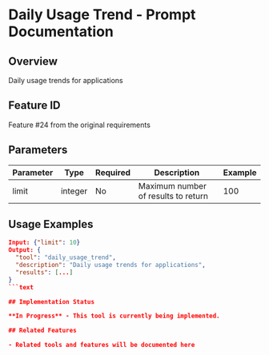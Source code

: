 # Daily Usage Trend - Prompt Documentation

## Overview

Daily usage trends for applications

## Feature ID

Feature #24 from the original requirements

## Parameters

| Parameter | Type | Required | Description | Example |
|-----------|------|----------|-------------|---------|
| limit | integer | No | Maximum number of results to return | 100 |

## Usage Examples

```json
Input: {"limit": 10}
Output: {
  "tool": "daily_usage_trend",
  "description": "Daily usage trends for applications",
  "results": [...]
}
```text

## Implementation Status

**In Progress** - This tool is currently being implemented.

## Related Features

- Related tools and features will be documented here
